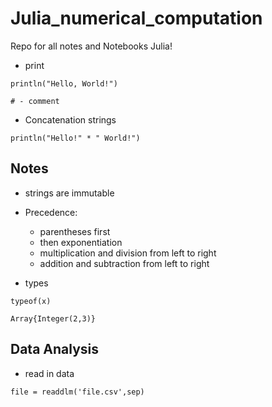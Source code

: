 # Julia_numerical_computation
Repo for all notes and Notebooks Julia!

- print
```
println("Hello, World!")
```

```
# - comment
```
- Concatenation strings

```
println("Hello!" * " World!") 
```

## Notes
- strings are immutable
- Precedence:
  - parentheses first
  - then exponentiation
  - multiplication and division from left to right
  - addition and subtraction from left to right

- types
```
typeof(x)
```

```
Array{Integer(2,3)}
```

## Data Analysis

- read in data
```
file = readdlm('file.csv',sep)
```


